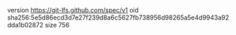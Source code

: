 version https://git-lfs.github.com/spec/v1
oid sha256:5e5d86ecd3d7e27f239d8a6c5627fb738956d98265a5e4d9943a92dda1b02872
size 756

